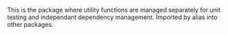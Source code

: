 This is the package where utility functions are managed separately for unit testing and independant dependency management. Imported by alias into other packages.
